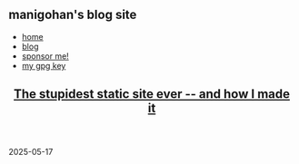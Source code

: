 <!-- All the code here (excluding matcha.css and Inter) are licensed under LGPL-2.1.-->
<link rel="stylesheet" href="https://matcha.mizu.sh/matcha.css">
<link rel="stylesheet" href="../style.css">
<link rel="preconnect" href="https://rsms.me/">
<link rel="stylesheet" href="https://rsms.me/inter/inter.css">
<title>manigohan's blog</title>
<meta content="manigohan's blog" property="og:title" />

<style>
    header {
        border-bottom: none !important;
    }
    footer {
        border-top: none !important;
    }
</style>

## manigohan's blog site

- [home](/)
- [blog](#)
- [sponsor me!](/liberapay/)
- [my gpg key](/gpg-key-manigohan-at-national-dot-shitposting-dot-agency-2025-07-16.txt)

<!--
LEAVE EVERYTHING BELOW EMPTY! 
-->























































<article>
  <header>
    <h1><a href="2025-05-17-The-stupidest-static-site-ever.html">The stupidest static site ever -- and how I made it</a></h1>
  </header>
  <footer class="muted">
    2025-05-17
  </footer>
</article>
